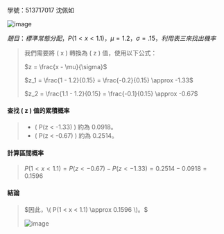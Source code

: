 學號：513717017 沈佩如

![image](https://github.com/user-attachments/assets/f833b1ea-6a90-46cd-b730-3a25780018b0)

$題目：標準常態分配，P(1 < x < 1.1) ，\mu = 1.2 ，\sigma = .15 ，利用表三來找出機率$

>我們需要將 \( x \) 轉換為 \( z \) 值，使用以下公式：
>
>$z = \frac{x - \mu}{\sigma}$
>
>$z_1 = \frac{1 - 1.2}{0.15} = \frac{-0.2}{0.15} \approx -1.33$
>
>$z_2 = \frac{1.1 - 1.2}{0.15} = \frac{-0.1}{0.15} \approx -0.67$


#### 查找 \( z \) 值的累積概率

>- \( P(z < -1.33) \) 約為 0.0918。
>- \( P(z < -0.67) \) 約為 0.2514。

#### 計算區間概率

>$P(1 < x < 1.1) = P(z < -0.67) - P(z < -1.33) = 0.2514 - 0.0918 = 0.1596$

#### 結論

>$因此，\( P(1 < x < 1.1) \approx 0.1596 \)。$
>
>![image](https://github.com/user-attachments/assets/0d96b166-24ec-4e0c-a242-00a6df607e0e)
>
